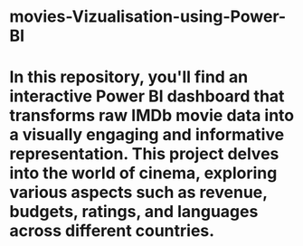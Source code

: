 # movies-Vizualisation-using-Power-BI

# In this repository, you'll find an interactive Power BI dashboard that transforms raw IMDb movie data into a visually engaging and informative representation. This project delves into the world of cinema, exploring various aspects such as revenue, budgets, ratings, and languages across different countries.
